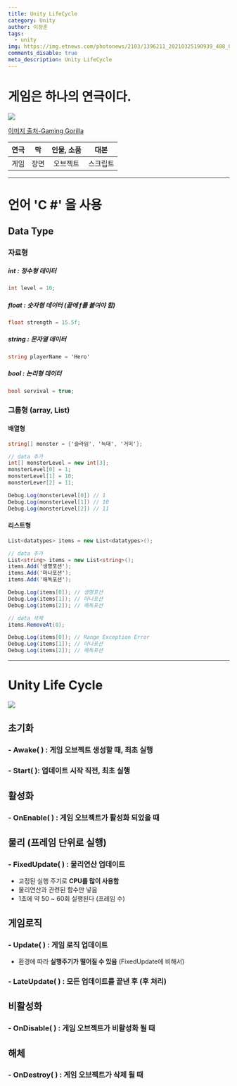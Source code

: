 ```yaml
---
title: Unity LifeCycle
category: Unity
author: 이정훈
tags:
  - unity
img: https://img.etnews.com/photonews/2103/1396211_20210325190939_408_0012.jpg
comments_disable: true
meta_description: Unity LifeCycle
---
```


# 게임은 하나의 연극이다.

![](https://cdn.gaminggorilla.com/wp-content/uploads/2023/02/The-Most-Popular-Games-to-Play-Right-Now.jpg)

[이미지 출처-Gaming Gorilla](https://gaminggorilla.com/most-popular-video-games-now/)

|연극|막|인물, 소품|대본|
|:---:|:---:|:---:|:---:|
|게임|장면|오브젝트|스크립트|

***

# 언어 'C #' 을 사용

## Data Type

### 자료형
##### int : 정수형 데이터
```c#
int level = 10;
```

##### float : 숫자형 데이터 (끝에 f를 붙여야 함)
```c#
float strength = 15.5f;
```

##### string : 문자열 데이터
```c#
string playerName = 'Hero'
```

##### bool : 논리형 데이터
```c#
bool servival = true;
```

### 그룹형 (array, List)

#### 배열형
```c#
string[] monster = {'슬라임', '늑대', '거미'};

// data 추가
int[] monsterLevel = new int[3];
monsterLevel[0] = 1;
monsterLevel[1] = 10;
monsterLever[2] = 11;

Debug.Log(monsterLevel[0]) // 1
Debug.Log(monsterLevel[1]) // 10
Debug.Log(monsterLevel[2]) // 11
```

#### 리스트형
```c#
List<datatypes> items = new List<datatypes>();

// data 추가
List<string> items = new List<string>();
items.Add('생명포션');
items.Add('마나포션');
items.Add('해독포션');

Debug.Log(items[0]); // 생명포션
Debug.Log(items[1]); // 마나포션
Debug.Log(items[2]); // 해독포션

// data 삭제
items.RemoveAt(0);

Debug.Log(items[0]); // Range Exception Error
Debug.Log(items[1]); // 마나포션
Debug.Log(items[2]); // 해독포션
```

***
# Unity Life Cycle

![](https://i.imgur.com/5bkYLPT.png)

## 초기화
### - Awake(  ) : 게임 오브젝트 생성할 때, 최초 실행
### - Start(  ): 업데이트  시작 직전, 최초 실행

## 활성화
### - OnEnable(  ) : 게임 오브젝트가 활성화 되었을 때

## 물리 (프레임 단위로 실행)
### - FixedUpdate(  ) : 물리연산 업데이트
- 고정된 실행 주기로 **CPU를 많이 사용함**
- 물리연산과 관련된 함수만 넣음
- 1초에 약 50 ~ 60회 실행된다 (프레임 수)

## 게임로직
### - Update(  ) : 게임 로직 업데이트
- 환경에 따라 **실행주기가 떨어질 수 있음** (FixedUpdate에 비해서)
### - LateUpdate(  ) : 모든 업데이트를 끝낸 후 (후 처리)

## 비활성화
### - OnDisable(  ) : 게임 오브젝트가 비활성화 될 때

## 해체
### - OnDestroy(  ) : 게임 오브젝트가 삭제 될 때
